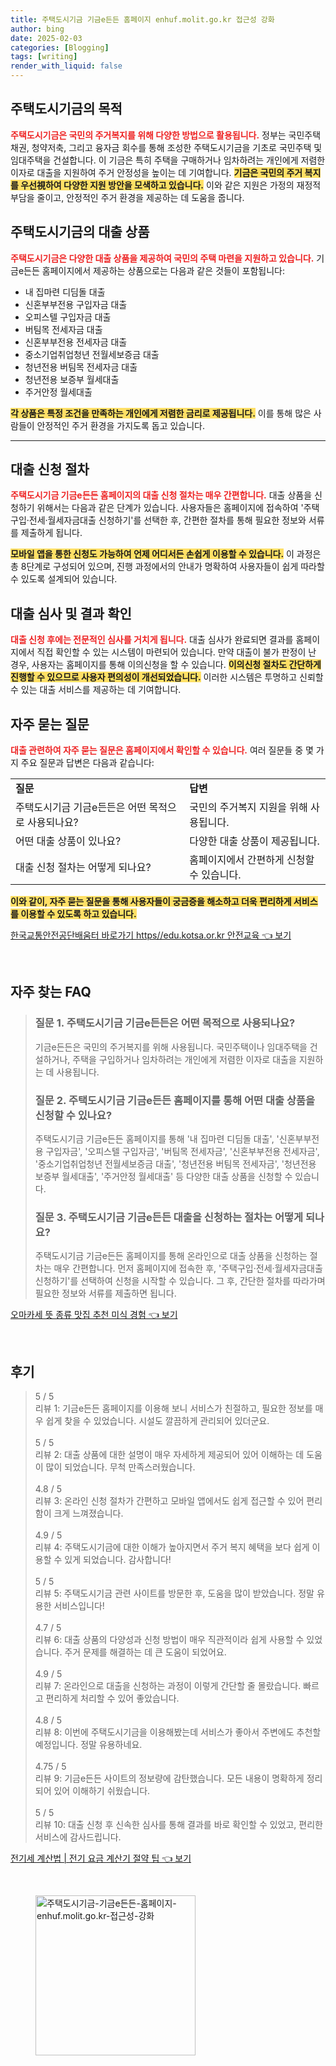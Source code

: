 ```yaml
---
title: 주택도시기금 기금e든든 홈페이지 enhuf.molit.go.kr 접근성 강화
author: bing
date: 2025-02-03
categories: [Blogging]
tags: [writing]
render_with_liquid: false
---
```



<h2 id='주택도시기금 목적'>주택도시기금의 목적</h2>

<p><b><span style="color: #ee2323;">주택도시기금은 국민의 주거복지를 위해 다양한 방법으로 활용됩니다.</span></b> 정부는 국민주택채권, 청약저축, 그리고 융자금 회수를 통해 조성한 주택도시기금을 기초로 국민주택 및 임대주택을 건설합니다. 이 기금은 특히 주택을 구매하거나 임차하려는 개인에게 저렴한 이자로 대출을 지원하여 주거 안정성을 높이는 데 기여합니다. <b><span style="background-color: #ffe066;">기금은 국민의 주거 복지를 우선視하여 다양한 지원 방안을 모색하고 있습니다.</span></b> 이와 같은 지원은 가정의 재정적 부담을 줄이고, 안정적인 주거 환경을 제공하는 데 도움을 줍니다. </p>

<h2 id='대출 상품 종류'>주택도시기금의 대출 상품</h2>

<p><b><span style="color: #ee2323;">주택도시기금은 다양한 대출 상품을 제공하여 국민의 주택 마련을 지원하고 있습니다.</span></b> 기금e든든 홈페이지에서 제공하는 상품으로는 다음과 같은 것들이 포함됩니다:</p>

<ul>
    <li>내 집마련 디딤돌 대출</li>
    <li>신혼부부전용 구입자금 대출</li>
    <li>오피스텔 구입자금 대출</li>
    <li>버팀목 전세자금 대출</li>
    <li>신혼부부전용 전세자금 대출</li>
    <li>중소기업취업청년 전월세보증금 대출</li>
    <li>청년전용 버팀목 전세자금 대출</li>
    <li>청년전용 보증부 월세대출</li>
    <li>주거안정 월세대출</li>
</ul>

<p><b><span style="background-color: #ffe066;">각 상품은 특정 조건을 만족하는 개인에게 저렴한 금리로 제공됩니다.</span></b> 이를 통해 많은 사람들이 안정적인 주거 환경을 가지도록 돕고 있습니다.</p>

<hr />

<h2 id='대출 신청 절차'>대출 신청 절차</h2>

<p><b><span style="color: #ee2323;">주택도시기금 기금e든든 홈페이지의 대출 신청 절차는 매우 간편합니다.</span></b> 대출 상품을 신청하기 위해서는 다음과 같은 단계가 있습니다. 사용자들은 홈페이지에 접속하여 '주택구입·전세·월세자금대출 신청하기'를 선택한 후, 간편한 절차를 통해 필요한 정보와 서류를 제출하게 됩니다.</p>

<p><b><span style="background-color: #ffe066;">모바일 앱을 통한 신청도 가능하여 언제 어디서든 손쉽게 이용할 수 있습니다.</span></b> 이 과정은 총 8단계로 구성되어 있으며, 진행 과정에서의 안내가 명확하여 사용자들이 쉽게 따라할 수 있도록 설계되어 있습니다. </p>

<h2 id='대출 심사와 결과 확인'>대출 심사 및 결과 확인</h2>

<p><b><span style="color: #ee2323;">대출 신청 후에는 전문적인 심사를 거치게 됩니다.</span></b> 대출 심사가 완료되면 결과를 홈페이지에서 직접 확인할 수 있는 시스템이 마련되어 있습니다. 만약 대출이 불가 판정이 난 경우, 사용자는 홈페이지를 통해 이의신청을 할 수 있습니다. <b><span style="background-color: #ffe066;">이의신청 절차도 간단하게 진행할 수 있으므로 사용자 편의성이 개선되었습니다.</span></b> 이러한 시스템은 투명하고 신뢰할 수 있는 대출 서비스를 제공하는 데 기여합니다.</p>

<h2 id='자주 묻는 질문'>자주 묻는 질문</h2>

<p><b><span style="color: #ee2323;">대출 관련하여 자주 묻는 질문은 홈페이지에서 확인할 수 있습니다.</span></b> 여러 질문들 중 몇 가지 주요 질문과 답변은 다음과 같습니다:</p>

<table>
    <tr>
        <td><b>질문</b></td>
        <td><b>답변</b></td>
    </tr>
    <tr>
        <td>주택도시기금 기금e든든은 어떤 목적으로 사용되나요?</td>
        <td>국민의 주거복지 지원을 위해 사용됩니다.</td>
    </tr>
    <tr>
        <td>어떤 대출 상품이 있나요?</td>
        <td>다양한 대출 상품이 제공됩니다.</td>
    </tr>
    <tr>
        <td>대출 신청 절차는 어떻게 되나요?</td>
        <td>홈페이지에서 간편하게 신청할 수 있습니다.</td>
    </tr>
</table>

<p><b><span style="background-color: #ffe066;">이와 같이, 자주 묻는 질문을 통해 사용자들이 궁금증을 해소하고 더욱 편리하게 서비스를 이용할 수 있도록 하고 있습니다.</span></b></p>


<p><a class="click-button" title="한국교통안전공단배움터 바로가기 https//edu.kotsa.or.kr 안전교육" href="https://blackassets.github.io/posts/%ED%95%9C%EA%B5%AD%EA%B5%90%ED%86%B5%EC%95%88%EC%A0%84%EA%B3%B5%EB%8B%A8%EB%B0%B0%EC%9B%80%ED%84%B0-%EB%B0%94%EB%A1%9C%EA%B0%80%EA%B8%B0-httpsedu.kotsa.or.kr-%EC%95%88%EC%A0%84%EA%B5%90%EC%9C%A1/" rel="dofollow">한국교통안전공단배움터 바로가기 https//edu.kotsa.or.kr 안전교육 👈 보기</a></p><br>
<h2 id='자주_찾는_FAQ'>자주 찾는 FAQ</h2>
<div itemscope="" itemtype="https://schema.org/FAQPage"> 
<blockquote> 
<div itemscope="" itemprop="mainEntity" itemtype="https://schema.org/Question"> 
<h3 itemprop="name">질문 1. 주택도시기금 기금e든든은 어떤 목적으로 사용되나요?</h3> 
<div itemscope="" itemprop="acceptedAnswer" itemtype="https://schema.org/Answer"> 
<span itemprop="text"> 
<p>기금e든든은 국민의 주거복지를 위해 사용됩니다. 국민주택이나 임대주택을 건설하거나, 주택을 구입하거나 임차하려는 개인에게 저렴한 이자로 대출을 지원하는 데 사용됩니다.</p> 
</span> 
</div> 
</div> 
<div itemscope="" itemprop="mainEntity" itemtype="https://schema.org/Question"> 
<h3 itemprop="name">질문 2. 주택도시기금 기금e든든 홈페이지를 통해 어떤 대출 상품을 신청할 수 있나요?</h3> 
<div itemscope="" itemprop="acceptedAnswer" itemtype="https://schema.org/Answer"> 
<span itemprop="text"> 
<p>주택도시기금 기금e든든 홈페이지를 통해 '내 집마련 디딤돌 대출', '신혼부부전용 구입자금', '오피스텔 구입자금', '버팀목 전세자금', '신혼부부전용 전세자금', '중소기업취업청년 전월세보증금 대출', '청년전용 버팀목 전세자금', '청년전용 보증부 월세대출', '주거안정 월세대출' 등 다양한 대출 상품을 신청할 수 있습니다.</p> 
</span> 
</div> 
</div> 
<div itemscope="" itemprop="mainEntity" itemtype="https://schema.org/Question"> 
<h3 itemprop="name">질문 3. 주택도시기금 기금e든든 대출을 신청하는 절차는 어떻게 되나요?</h3> 
<div itemscope="" itemprop="acceptedAnswer" itemtype="https://schema.org/Answer"> 
<span itemprop="text"> 
<p>주택도시기금 기금e든든 홈페이지를 통해 온라인으로 대출 상품을 신청하는 절차는 매우 간편합니다. 먼저 홈페이지에 접속한 후, '주택구입·전세·월세자금대출 신청하기'를 선택하여 신청을 시작할 수 있습니다. 그 후, 간단한 절차를 따라가며 필요한 정보와 서류를 제출하면 됩니다.</p> 
</span> 
</div> 
</div> 
</blockquote> 
</div>
<p><a class="click-button" title="오마카세 뜻 종류 맛집 추천 미식 경험" href="https://blackassets.github.io/posts/%EC%98%A4%EB%A7%88%EC%B9%B4%EC%84%B8-%EB%9C%BB-%EC%A2%85%EB%A5%98-%EB%A7%9B%EC%A7%91-%EC%B6%94%EC%B2%9C-%EB%AF%B8%EC%8B%9D-%EA%B2%BD%ED%97%98/" rel="dofollow">오마카세 뜻 종류 맛집 추천 미식 경험 👈 보기</a></p><br>
<h2 id='후기'>후기</h2>
<div itemscope itemtype="https://schema.org/Product">
  <blockquote>
  <div itemprop="review" itemscope itemtype="https://schema.org/Review">
      <div itemprop="reviewRating" itemscope itemtype="https://schema.org/Rating"> <span itemprop="ratingValue">5</span> / <span itemprop="bestRating">5</span> </div>
      <span itemprop="reviewBody">리뷰 1: 기금e든든 홈페이지를 이용해 보니 서비스가 친절하고, 필요한 정보를 매우 쉽게 찾을 수 있었습니다. 시설도 깔끔하게 관리되어 있더군요.</span>
  </div>
  <br>
  <div itemprop="review" itemscope itemtype="https://schema.org/Review">
      <div itemprop="reviewRating" itemscope itemtype="https://schema.org/Rating"> <span itemprop="ratingValue">5</span> / <span itemprop="bestRating">5</span> </div>
      <span itemprop="reviewBody">리뷰 2: 대출 상품에 대한 설명이 매우 자세하게 제공되어 있어 이해하는 데 도움이 많이 되었습니다. 무척 만족스러웠습니다.</span>
  </div>
  <br>
  <div itemprop="review" itemscope itemtype="https://schema.org/Review">
      <div itemprop="reviewRating" itemscope itemtype="https://schema.org/Rating"> <span itemprop="ratingValue">4.8</span> / <span itemprop="bestRating">5</span> </div>
      <span itemprop="reviewBody">리뷰 3: 온라인 신청 절차가 간편하고 모바일 앱에서도 쉽게 접근할 수 있어 편리함이 크게 느껴졌습니다.</span>
  </div>
  <br>
  <div itemprop="review" itemscope itemtype="https://schema.org/Review">
      <div itemprop="reviewRating" itemscope itemtype="https://schema.org/Rating"> <span itemprop="ratingValue">4.9</span> / <span itemprop="bestRating">5</span> </div>
      <span itemprop="reviewBody">리뷰 4: 주택도시기금에 대한 이해가 높아지면서 주거 복지 혜택을 보다 쉽게 이용할 수 있게 되었습니다. 감사합니다!</span>
  </div>
  <br>
  <div itemprop="review" itemscope itemtype="https://schema.org/Review">
      <div itemprop="reviewRating" itemscope itemtype="https://schema.org/Rating"> <span itemprop="ratingValue">5</span> / <span itemprop="bestRating">5</span> </div>
      <span itemprop="reviewBody">리뷰 5: 주택도시기금 관련 사이트를 방문한 후, 도움을 많이 받았습니다. 정말 유용한 서비스입니다!</span>
  </div>
  <br>
  <div itemprop="review" itemscope itemtype="https://schema.org/Review">
      <div itemprop="reviewRating" itemscope itemtype="https://schema.org/Rating"> <span itemprop="ratingValue">4.7</span> / <span itemprop="bestRating">5</span> </div>
      <span itemprop="reviewBody">리뷰 6: 대출 상품의 다양성과 신청 방법이 매우 직관적이라 쉽게 사용할 수 있었습니다. 주거 문제를 해결하는 데 큰 도움이 되었어요.</span>
  </div>
  <br>
  <div itemprop="review" itemscope itemtype="https://schema.org/Review">
      <div itemprop="reviewRating" itemscope itemtype="https://schema.org/Rating"> <span itemprop="ratingValue">4.9</span> / <span itemprop="bestRating">5</span> </div>
      <span itemprop="reviewBody">리뷰 7: 온라인으로 대출을 신청하는 과정이 이렇게 간단할 줄 몰랐습니다. 빠르고 편리하게 처리할 수 있어 좋았습니다.</span>
  </div>
  <br>
  <div itemprop="review" itemscope itemtype="https://schema.org/Review">
      <div itemprop="reviewRating" itemscope itemtype="https://schema.org/Rating"> <span itemprop="ratingValue">4.8</span> / <span itemprop="bestRating">5</span> </div>
      <span itemprop="reviewBody">리뷰 8: 이번에 주택도시기금을 이용해봤는데 서비스가 좋아서 주변에도 추천할 예정입니다. 정말 유용하네요.</span>
  </div>
  <br>
  <div itemprop="review" itemscope itemtype="https://schema.org/Review">
      <div itemprop="reviewRating" itemscope itemtype="https://schema.org/Rating"> <span itemprop="ratingValue">4.75</span> / <span itemprop="bestRating">5</span> </div>
      <span itemprop="reviewBody">리뷰 9: 기금e든든 사이트의 정보량에 감탄했습니다. 모든 내용이 명확하게 정리되어 있어 이해하기 쉬웠습니다.</span>
  </div>
  <br>
  <div itemprop="review" itemscope itemtype="https://schema.org/Review">
      <div itemprop="reviewRating" itemscope itemtype="https://schema.org/Rating"> <span itemprop="ratingValue">5</span> / <span itemprop="bestRating">5</span> </div>
      <span itemprop="reviewBody">리뷰 10: 대출 신청 후 신속한 심사를 통해 결과를 바로 확인할 수 있었고, 편리한 서비스에 감사드립니다.</span>
  </div>
  </blockquote>
</div>
<p><a class="click-button" title="전기세 계산법 | 전기 요금 계산기 절약 팁" href="https://blackassets.github.io/posts/%EC%A0%84%EA%B8%B0%EC%84%B8-%EA%B3%84%EC%82%B0%EB%B2%95-%EC%A0%84%EA%B8%B0-%EC%9A%94%EA%B8%88-%EA%B3%84%EC%82%B0%EA%B8%B0-%EC%A0%88%EC%95%BD-%ED%8C%81/" rel="dofollow">전기세 계산법 | 전기 요금 계산기 절약 팁 👈 보기</a></p><br>
<figure class="image"><img src="https://blackassets.github.io/assets/img/thumbnail/주택도시기금-기금e든든-홈페이지-enhuf.molit.go.kr-접근성-강화.webp" alt="주택도시기금-기금e든든-홈페이지-enhuf.molit.go.kr-접근성-강화" width="256" height="256"></figure>